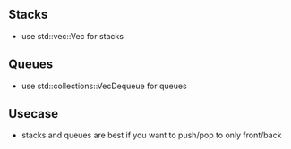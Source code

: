 ## Stacks
  - use std::vec::Vec for stacks

## Queues
  - use std::collections::VecDequeue for queues

## Usecase
  - stacks and queues are best if you want to push/pop to only front/back